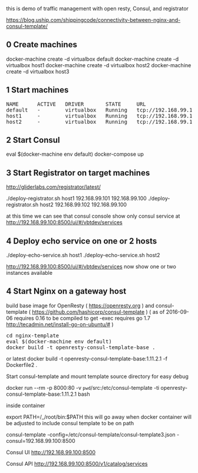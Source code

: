 this is demo of traffic management with open resty, Consul, and registrator

https://blog.uship.com/shippingcode/connectivity-between-nginx-and-consul-template/

0 Create machines
----


docker-machine create -d virtualbox default
docker-machine create -d virtualbox host1
docker-machine create -d virtualbox host2
docker-machine create -d virtualbox host3

1 Start machines
----

<pre>
NAME      ACTIVE   DRIVER       STATE     URL                         SWARM   DOCKER    ERRORS
default   -        virtualbox   Running   tcp://192.168.99.100:2376           v1.12.1   
host1     -        virtualbox   Running   tcp://192.168.99.101:2376           v1.12.1   
host2     -        virtualbox   Running   tcp://192.168.99.102:2376           v1.12.1
</pre>   

2 Start Consul
----
eval $(docker-machine env default)
docker-compose up

3 Start Registrator on target machines
--------------------------------------

http://gliderlabs.com/registrator/latest/

./deploy-registrator.sh host1 192.168.99.101 192.168.99.100
./deploy-registrator.sh host2 192.168.99.102 192.168.99.100


   at this time we can see that consul console show only consul service at
    http://192.168.99.100:8500/ui/#/vbtdev/services

4 Deploy echo service on one or 2 hosts
---------------------------------------
./deploy-echo-service.sh host1
./deploy-echo-service.sh host2

  http://192.168.99.100:8500/ui/#/vbtdev/services now show one or two instances available

4 Start Nginx on a gateway host
-------------------------------


build base image for OpenResty ( https://openresty.org ) 
and consul-template ( https://github.com/hashicorp/consul-template )
( as of 2016-09-06 requires 0.16 to be compiled to get -exec
 requires go 1.7
http://tecadmin.net/install-go-on-ubuntu/#
)
<pre>
cd nginx-template
eval $(docker-machine env default)
docker build -t openresty-consul-template-base .
</pre>

or latest 
docker build -t openresty-consul-template-base:1.11.2.1 -f Dockerfile2 .


Start consul-template and mount template source directory for easy debug

docker run --rm  -p 8000:80  -v `pwd`/src:/etc/consul-template -ti openresty-consul-template-base:1.11.2.1 bash

inside container 

export PATH=/_/root/bin:$PATH 
this will go away when docker container will be adjusted to include consul template to be on path

consul-template -config=/etc/consul-template/consul-template3.json -consul=192.168.99.100:8500 



Consul UI
http://192.168.99.100:8500

Consul API
http://192.168.99.100:8500/v1/catalog/services






